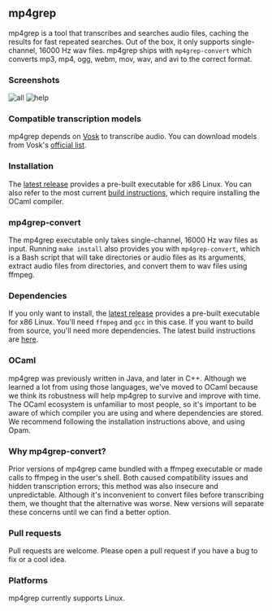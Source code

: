 mp4grep
-------
mp4grep is a tool that transcribes and searches audio files, caching the results for fast repeated searches. Out of the box, it only supports single-channel, 16000 Hz wav files. mp4grep ships with `mp4grep-convert` which converts mp3, mp4, ogg, webm, mov, wav, and avi to the correct format.

### Screenshots
![all](https://github.com/o-oconnell/mp4grep/blob/main/screenshots/mp4grep-example.png)
![help](https://github.com/o-oconnell/mp4grep/blob/main/screenshots/mp4grep-help.png)

### Compatible transcription models
mp4grep depends on [Vosk](https://alphacephei.com/vosk/) to transcribe audio. You can download models from Vosk's [official list](https://alphacephei.com/vosk/models).

### Installation
The [latest release](https://github.com/o-oconnell/mp4grep/releases) provides a pre-built executable for x86 Linux. You can also refer to the most current [build instructions](https://github.com/o-oconnell/mp4grep/releases/tag/0.1.3-linux), which require installing the OCaml compiler.

### mp4grep-convert
The mp4grep executable only takes single-channel, 16000 Hz wav files as input. Running `make install` also provides you with `mp4grep-convert`, which is a Bash script that will take directories or audio files as its arguments, extract audio files from directories, and convert them to wav files using ffmpeg.

### Dependencies
If you only want to install, the [latest release](https://github.com/o-oconnell/mp4grep/releases) provides a pre-built executable for x86 Linux. You'll need `ffmpeg` and `gcc` in this case. If you want to build from source, you'll need more dependencies. The latest build instructions are [here](https://github.com/o-oconnell/mp4grep/releases/tag/0.1.3-linux).

### OCaml
mp4grep was previously written in Java, and later in C++. Although we learned a lot from using those languages, we've moved to OCaml because we think its robustness will help mp4grep to survive and improve with time. The OCaml ecosystem is unfamiliar to most people, so it's important to be aware of which compiler you are using and where dependencies are stored. We recommend following the installation instructions above, and using Opam. 

### Why mp4grep-convert?
Prior versions of mp4grep came bundled with a ffmpeg executable or made calls to ffmpeg in the user's shell. Both caused compatibility issues and hidden transcription errors; this method was also insecure and unpredictable. Although it's inconvenient to convert files before transcribing them, we thought that the alternative was worse. New versions will separate these concerns until we can find a better option.

### Pull requests
Pull requests are welcome. Please open a pull request if you have a bug to fix or a cool idea.

### Platforms
mp4grep currently supports Linux.

